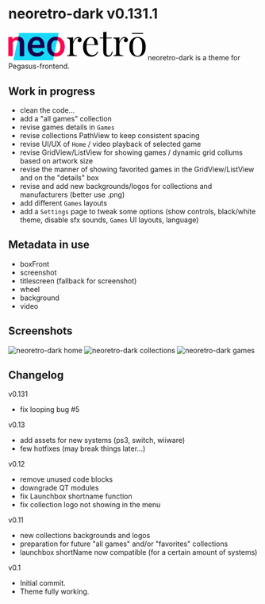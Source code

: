 # neoretro-dark v0.131.1

<img src="assets/logo_neoretro.png" width="55%" title="neoretrō logo" />
neoretro-dark is a theme for Pegasus-frontend.

## Work in progress
- clean the code...
- add a "all games" collection
- revise games details in `Games`
- revise collections PathView to keep consistent spacing
- revise UI/UX of `Home` / video playback of selected game
- revise GridView/ListView for showing games / dynamic grid collums based on artwork size
- revise the manner of showing favorited games in the GridView/ListView and on the "details" box
- revise and add new backgrounds/logos for collections and manufacturers (better use .png)
- add different `Games` layouts
- add a `Settings` page to tweak some options (show controls, black/white theme, disable sfx sounds, `Games` UI layouts, language)

## Metadata in use
- boxFront
- screenshot
- titlescreen (fallback for screenshot)
- wheel
- background
- video

## Screenshots

<img src="https://raw.githubusercontent.com/TigraTT-Driver/neoretro-dark/master/assets/screenshot/home.png" title="neoretro-dark home" />

<img src="https://raw.githubusercontent.com/TigraTT-Driver/neoretro-dark/master/assets/screenshot/collection.png" title="neoretro-dark collections" />

<img src="https://raw.githubusercontent.com/TigraTT-Driver/neoretro-dark/master/assets/screenshot/games.png" title="neoretro-dark games" />

## Changelog
v0.131
- fix looping bug #5

v0.13
- add assets for new systems (ps3, switch, wiiware)
- few hotfixes (may break things later...)

v0.12
- remove unused code blocks
- downgrade QT modules
- fix Launchbox shortname function
- fix collection logo not showing in the menu

v0.11
- new collections backgrounds and logos
- preparation for future "all games" and/or "favorites" collections
- launchbox shortName now compatible (for a certain amount of systems)

v0.1
- Initial commit.
- Theme fully working.

